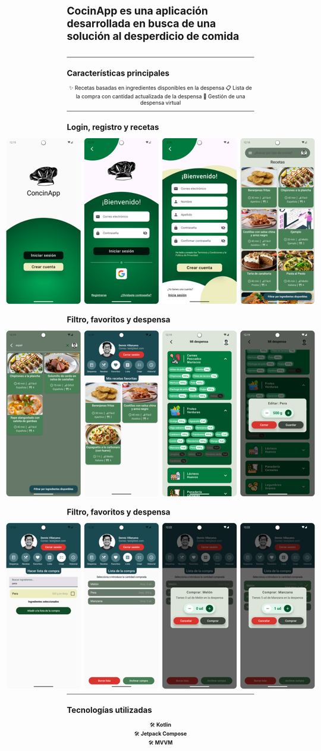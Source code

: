 <p align="center">
<h1><strong>CocinApp es una aplicación desarrollada en busca de una solución al desperdicio de comida</strong><h1/>
</p>

---

## Características principales
<p align="center">
✨ Recetas basadas en ingredientes disponibles en la despensa 
📋 Lista de la compra con cantidad actualizada de la despensa  
🚀 Gestión de una despensa virtual
</p>

---

## Login, registro y recetas
<div style="display: flex; justify-content: center;gap: 10px;">
  <img src="images/Screenshot_20250118_131520.png" alt="Welcome" width="200">
  <img src="images/Screenshot_20250118_131534.png" alt="Login" width="200">
  <img src="images/Screenshot_20250118_131702.png" alt="Registro" width="200">
  <img src="images/Screenshot_20250118_131831.png" alt="Menu" width="200">
</div>

## Filtro, favoritos y despensa

<div style="display: flex; justify-content: center;gap: 10px;">
  <img src="images/Screenshot_20250118_131914.png" alt="Filtro" width="200">
  <img src="images/Screenshot_20250118_131933.png" alt="Perfil" width="200">
  <img src="images/Screenshot_20250118_131947.png" alt="Despensa" width="200">
  <img src="images/Screenshot_20250118_131955.png" alt="DespensaModal" width="200">
</div>

## Filtro, favoritos y despensa

<div style="display: flex; justify-content: center; gap: 10px;">
  <img src="images/Screenshot_20250118_132046.png" alt="CrearLista" width="200">
  <img src="images/Screenshot_20250118_132211.png" alt="ListaCompra" width="200">
  <img src="images/Screenshot_20250118_132218.png" alt="GestionCompra" width="200">
  <img src="images/Screenshot_20250118_132236.png" alt="ListaModal" width="200">
</div>

---

## Tecnologías utilizadas
<p align="center">
  🛠️ <strong>Kotlin</strong><br>
  🛠️ <strong>Jetpack Compose</strong><br>
  🛠️ <strong>MVVM</strong>
</p>

